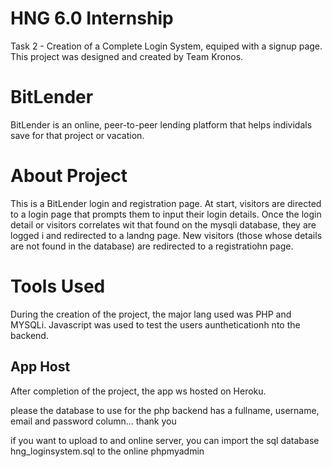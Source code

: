 # HNG 6.0 Internship
Task 2 - Creation of a Complete Login System, equiped with a signup page.
This project was designed and created by Team Kronos. 

# BitLender
BitLender is an online, peer-to-peer lending platform that helps individals save for that project or vacation. 

# About Project
This is a BitLender login and registration page. At start, visitors are directed to a login page that prompts them to input their login details. Once the login detail or visitors correlates wit that found on the mysqli database, they are logged i and redirected to a landng page. New visitors (those whose details are not found in the database) are redirected to a registratiohn page.

# Tools Used
During the creation of the project, the major lang used was PHP and MYSQLi. Javascript was used to test the users auntheticationh nto the backend.

## App Host
After completion of the project, the app ws hosted on Heroku.





please the database to use for the php backend has a fullname, username, email and password column... thank you

if you want to upload to and online server, you can import the sql database hng_loginsystem.sql to the online phpmyadmin
